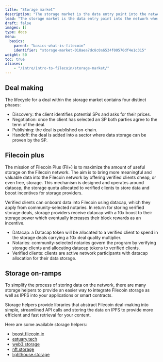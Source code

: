 ```yaml
---
title: "Storage market"
description: "The storage market is the data entry point into the network where storage providers (SPs) and clients negotiate and publish storage deals on-chain."
lead: "The storage market is the data entry point into the network where storage providers and clients negotiate and publish storage deals on-chain."
draft: false
images: []
type: docs
menu:
  basics:
    parent: "basics-what-is-filecoin"
    identifier: "storage-market-018aea7dc8c0a6534f00570df4e1c315"
weight: 50
toc: true
aliases:
    - "/intro/intro-to-filecoin/storage-market/"
---
```


## Deal making

The lifecycle for a deal within the storage market contains four distinct phases:

- Discovery: the client identifies potential SPs and asks for their prices.
- Negotiation: once the client has selected an SP both parties agree to the term of the deal.
- Publishing: the deal is published on-chain.
- Handoff: the deal is added into a sector where data storage can be proven by the SP.

## Filecoin plus  

The mission of Filecoin Plus (Fil+) is to maximize the amount of useful storage on the Filecoin network. The aim is to bring more meaningful and valuable data into the Filecoin network by offering verified clients cheap, or even free, storage. This mechanism is designed and operates around datacap, the storage quota allocated to verified clients to store data and boost incentives for storage providers.  

Verified clients can onboard data into Filecoin using datacap, which they apply from community-selected notaries. In return for storing verified storage deals, storage providers receive datacap with a 10x boost to their storage power which eventually increases their block rewards as an incentive.

- Datacap: a Datacap token will be allocated to a verified client to spend in the storage deals carrying a 10x deal quality multiplier.
- Notaries: community-selected notaries govern the program by verifying storage clients and allocating datacap tokens to verified clients.
- Verified clients: clients are active network participants with datacap allocation for their data storage.

## Storage on-ramps

To simplify the process of storing data on the network, there are many storage helpers to provide an easier way to integrate Filecoin storage as well as IPFS into your applications or smart contracts.

Storage helpers provide libraries that abstract Filecoin deal-making into simple, streamlined API calls and storing the data on IPFS to provide more efficient and fast retrieval for your content.

Here are some available storage helpers:

- [boost.filecoin.io](https://boost.filecoin.io/)
- [estuary.tech](https://estuary.tech/)
- [web3.storage](https://web3.storage/)
- [nft.storage](https://nft.storage/)
- [lighthouse.storage](https://www.lighthouse.storage/)
